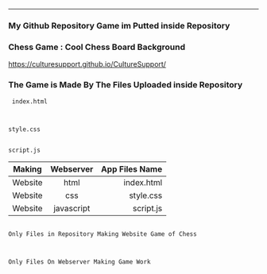 

----------

### My Github Repository Game im Putted inside Repository

### Chess Game : Cool Chess Board Background

https://culturesupport.github.io/CultureSupport/





### The Game is Made By The Files Uploaded inside Repository 

```
 index.html 
 
 
 ```

```
style.css 

```

```

script.js

```





| Making      | Webserver      | App Files Name  |
| ------------- |:-------------:| -----:|
|  Website      | html | index.html |
|  Website     | css     | style.css  |
| Website | javascript    |  script.js |



```

Only Files in Repository Making Website Game of Chess


```



```

Only Files On Webserver Making Game Work 

```
